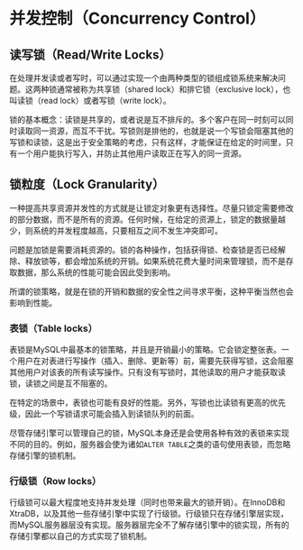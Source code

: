 # 并发控制（Concurrency Control）

## 读写锁（Read/Write Locks）

在处理并发读或者写时，可以通过实现一个由两种类型的锁组成锁系统来解决问题。这两种锁通常被称为共享锁（shared lock）和排它锁（exclusive lock），也叫读锁（read lock）或者写锁（write lock）。

锁的基本概念：读锁是共享的，或者说是互不排斥的。多个客户在同一时刻可以同时读取同一资源，而互不干扰。写锁则是排他的，也就是说一个写锁会阻塞其他的写锁和读锁，这是出于安全策略的考虑，只有这样，才能保证在给定的时间里，只有一个用户能执行写入，并防止其他用户读取正在写入的同一资源。

## 锁粒度（Lock Granularity）

一种提高共享资源并发性的方式就是让锁定对象更有选择性。尽量只锁定需要修改的部分数据，而不是所有的资源。任何时候，在给定的资源上，锁定的数据量越少，则系统的并发程度越高，只要相互之间不发生冲突即可。

问题是加锁是需要消耗资源的。锁的各种操作，包括获得锁、检查锁是否已经解除、释放锁等，都会增加系统的开销。如果系统花费大量时间来管理锁，而不是存取数据，那么系统的性能可能会因此受到影响。

所谓的锁策略，就是在锁的开销和数据的安全性之间寻求平衡，这种平衡当然也会影响到性能。

### 表锁（Table locks）

表锁是MySQL中最基本的锁策略，并且是开销最小的策略。它会锁定整张表。一个用户在对表进行写操作（插入、删除、更新等）前，需要先获得写锁，这会阻塞其他用户对该表的所有读写操作。只有没有写锁时，其他读取的用户才能获取读锁，读锁之间是互不阻塞的。

在特定的场景中，表锁也可能有良好的性能。另外，写锁也比读锁有更高的优先级，因此一个写锁请求可能会插入到读锁队列的前面。

尽管存储引擎可以管理自己的锁，MySQL本身还是会使用各种有效的表锁来实现不同的目的。例如，服务器会使为诸如`ALTER TABLE`之类的语句使用表锁，而忽略存储引擎的锁机制。

### 行级锁（Row locks）

行级锁可以最大程度地支持并发处理（同时也带来最大的锁开销）。在InnoDB和XtraDB，以及其他一些存储引擎中实现了行级锁。行级锁只在存储引擎层实现，而MySQL服务器层没有实现。服务器层完全不了解存储引擎中的锁实现，所有的存储引擎都以自己的方式实现了锁机制。
